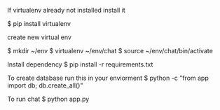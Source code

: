 
If virtualenv already not installed install it 

$ pip install virtualenv

create new virtual env 

$ mkdir ~/env
$ virtualenv ~/env/chat
$ source ~/env/chat/bin/activate 

Install dependency 
$ pip install -r requirements.txt


To create database run this in your enviorment
$ python -c "from app import db; db.create_all()"

To run chat 
$ python app.py 